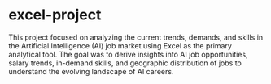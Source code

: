 # excel-project
This project focused on analyzing the current trends, demands, and skills in the Artificial Intelligence (AI) job market using Excel as the primary analytical tool. The goal was to derive insights into AI job opportunities, salary trends, in-demand skills, and geographic distribution of jobs to understand the evolving landscape of AI careers.
